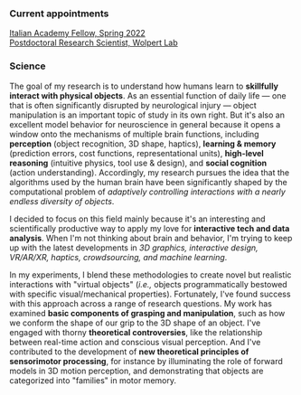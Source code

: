 ### Current appointments
[Italian Academy Fellow, Spring 2022](https://italianacademy.columbia.edu)<br>
[Postdoctoral Research Scientist, Wolpert Lab](https://wolpertlab.neuroscience.columbia.edu)

### Science
The goal of my research is to understand how humans learn to **skillfully interact with physical objects**. As an essential function of daily life — one that is often significantly disrupted by neurological injury — object manipulation is an important topic of study in its own right. But it's also an excellent model behavior for neuroscience in general because it opens a window onto the mechanisms of multiple brain functions, including  **perception** (object recognition, 3D shape, haptics), **learning & memory** (prediction errors, cost functions, representational units), **high-level reasoning** (intuitive physics, tool use & design), and **social cognition** (action understanding). Accordingly, my research pursues the idea that the algorithms used by the human brain have been significantly shaped by the computational problem of _adaptively controlling interactions with a nearly endless diversity of objects_.

I decided to focus on this field mainly because it's an interesting and scientifically productive way to apply my love for **interactive tech and data analysis**. When I'm not thinking about brain and behavior, I'm trying to keep up with the latest developments in _3D graphics, interactive design, VR/AR/XR, haptics, crowdsourcing, and machine learning_.

In my experiments, I blend these methodologies to create novel but realistic interactions with "virtual objects" (_i.e.,_ objects programmatically bestowed with specific visual/mechanical properties). Fortunately, I've found success with this approach across a range of research questions. My work has examined **basic components of grasping and manipulation**, such as how we conform the shape of our grip to the 3D shape of an object. I've engaged with thorny **theoretical controversies**, like the relationship between real-time action and conscious visual perception. And I've contributed to the development of **new theoretical principles of sensorimotor processing**, for instance by illuminating the role of forward models in 3D motion perception, and demonstrating that objects are categorized into "families" in motor memory.

